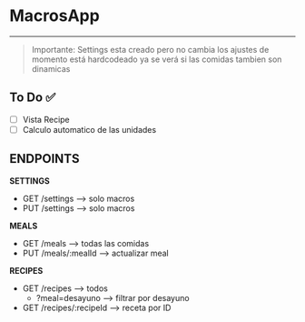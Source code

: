 # MacrosApp

---

> Importante: Settings esta creado pero no cambia los ajustes de momento está hardcodeado ya se verá si las comidas tambien son dinamicas

## To Do ✅

- [ ] Vista Recipe
- [ ] Calculo automatico de las unidades

## ENDPOINTS

**SETTINGS**

- GET /settings --> solo macros
- PUT /settings --> solo macros

**MEALS**

- GET /meals --> todas las comidas
- PUT /meals/:mealId --> actualizar meal

**RECIPES**

- GET /recipes --> todos
  - ?meal=desayuno --> filtrar por desayuno
- GET /recipes/:recipeId --> receta por ID
